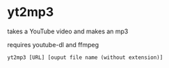 # yt2mp3
takes a YouTube video and makes an mp3

requires youtube-dl and ffmpeg

```
yt2mp3 [URL] [ouput file name (without extension)]
```
